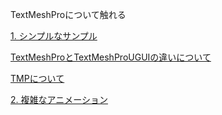 TextMeshProについて触れる

[1. シンプルなサンプル](TMP_1_1.md)

[TextMeshProとTextMeshProUGUIの違いについて](TextMeshPro_TextMeshProUGUI.md)

[TMPについて](TMP_0_1.md)

[2. 複雑なアニメーション](TMP_1_2.md)

